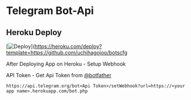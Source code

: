 # Telegram Bot-Api

## Heroku Deploy
[![Deploy](https://www.herokucdn.com/deploy/button.svg)](https://heroku.com/deploy?template=https://github.com/uchihagojoo/botscfg

After Deploying App on Heroku - Setup Webhook

API Token - Get Api Token from [@botfather](https://telegram.me/botfather)


`https://api.telegram.org/bot<Api Token>/setWebhook?url=https://<your app name>.herokuapp.com/bot.php`